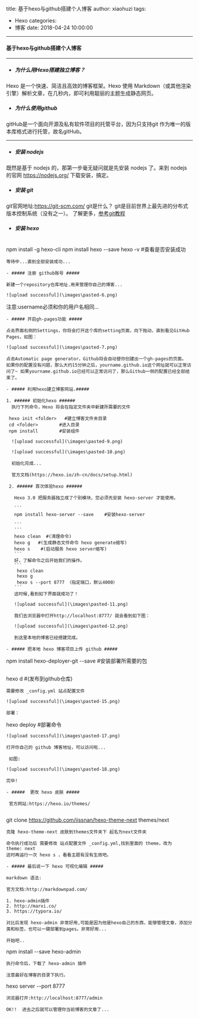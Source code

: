 title: 基于hexo与github搭建个人博客
author: xiaohuzi
tags:
  - Hexo
categories:
  - 博客
date: 2018-04-24 10:00:00
---
#### 基于hexo与github搭建个人博客 ####

----------

- ##### 为什么用Hexo搭建独立博客？ #####
 
 Hexo 是一个快速、简洁且高效的博客框架。Hexo 使用 Markdown（或其他渲染引擎）解析文章，在几秒内，即可利用靓丽的主题生成静态网页。

- ##### 为什么使用github #####
 
 gitHub是一个面向开源及私有软件项目的托管平台，因为只支持git 作为唯一的版本库格式进行托管，故名gitHub。

----------

- ##### 安装 nodejs #####

 既然是基于 nodejs 的，那第一步毫无疑问就是先安装 nodejs 了。来到 nodejs 的官网 https://nodejs.org/ 下载安装，搞定。

- ##### 安装 git ##### 

 git官网地址:https://git-scm.com/
 git是什么？ 
 git是目前世界上最先进的分布式版本控制系统（没有之一）。 
了解更多，[参考git教程](https://www.liaoxuefeng.com/wiki/0013739516305929606dd18361248578c67b8067c8c017b000)
 
- ##### 安装 hexo #####
  ```
npm install -g hexo-cli
npm install hexo --save
hexo -v #查看是否安装成功
  ```
  等待中...直到全部安装成功...
  
- ##### 注册 github账号 #####
 
 新建一个repository仓库地址.用来管理你自己的博客...
 
 ![upload successful](\images\pasted-6.png)
 
  ```
  注意:username必须和你的用户名相同...
  ```
- ##### 开启gh-pages功能 #####

 点击界面右侧的Settings，你将会打开这个库的setting页面，向下拖动，直到看见GitHub Pages，如图：
 
 ![upload successful](\images\pasted-7.png)
 
 点击Automatic page generator，Github将会自动替你创建出一个gh-pages的页面。 如果你的配置没有问题，那么大约15分钟之后，yourname.github.io这个网址就可以正常访问了~ 如果yourname.github.io已经可以正常访问了，那么Github一侧的配置已经全部结束了。
 
- ##### 利用hexo建立博客网站.#####
  
  1. ###### 初始化hexo ######
    执行下列命令，Hexo 将会在指定文件夹中新建所需要的文件
  ```
	 hexo init <folder>   #建立博客文件夹目录
	 cd <folder>        #进入目录
	 npm install        #安装组件
  ```
    ![upload successful](\images\pasted-9.png)
    
    ![upload successful](\images\pasted-10.png)
    
    初始化完成...
    
    官方文档(https://hexo.io/zh-cn/docs/setup.html)
    
   2. ###### 首次体验hexo ######
     
     Hexo 3.0 把服务器独立成了个别模块，您必须先安装 hexo-server 才能使用。
     
     ```
     npm install hexo-server --save    #安装hexo-server

     ```
     ```
     hexo clean  #(清理命令)
     hexo g   #(生成静态文件命令 hexo generate缩写)
     hexo s    #(启动服务 hexo server缩写)
     ```
     好，了解命令之后开始我们的操作。
     ```
      hexo clean
      hexo g
      hexo s --port 8777 （指定端口，默认4000）
     ```
     这时候,看到如下界面就成功了！
     
     ![upload successful](\images\pasted-11.png)
     
     我们去浏览器中打开http://localhost:8777/ 就会看到如下图：
     
     ![upload successful](\images\pasted-12.png)
     
     到这里本地的博客已经搭建完成。
     
- ##### 把本地 hexo 博客项目上传 github #####
  
  ```
  npm install hexo-deployer-git --save     #安装部署所需要的包

  ```
  ```
  hexo d   #(发布到github仓库)
  ```
  需要修改 _config.yml 站点配置文件
  
 ![upload successful](\images\pasted-15.png)
 
 部署：
 
 ```
 hexo deploy    #部署命令
 ```
 ![upload successful](\images\pasted-17.png)
 
 打开你自己的 github 博客地址，可以访问啦...
  
  如图:
  
 ![upload successful](\images\pasted-18.png)
 
 完毕!
 
- #####  更改 hexo 皮肤 #####
  
  官方网站:https://hexo.io/themes/
  
  ```
  git clone https://github.com/iissnan/hexo-theme-next themes/next
  ```
  克隆 hexo-theme-next 皮肤到themes文件夹下 起名为next文件夹
  
  命令执行成功后 需要修改 站点配置文件 _config.yml,找到里面的 theme，改为
theme: next
这时再运行一次 hexo s ，看看主题有没有生效吧。

- ##### 最后说一下 hexo 可视化编辑 #####
  
  markdown 语法:
  
  官方文档:http://markdownpad.com/
  
  1. hexo-admin插件
  2. http://marxi.co/
  3. https://typora.io/
  
  对比后发现 hexo-admin 非常好用,可能是因为他是hexo自己的东西，能够管理文章，添加分类和标签，也可以一键部署到pages。非常好用...
  
  开始吧..
  
  ```
  npm install --save hexo-admin
  ```
  执行命令后，下载了 hexo-admin 插件
  
  注意最好在博客的目录下执行。
  
  ```
  hexo server --port 8777
  ```
  浏览器打开:http://localhost:8777/admin
  
  OK!!  进去之后就可以管理你当前博客的文章了...